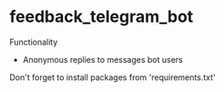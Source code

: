 # feedback_telegram_bot
 Functionality
 - Anonymous replies to messages bot users

Don't forget to install packages from 'requirements.txt'
